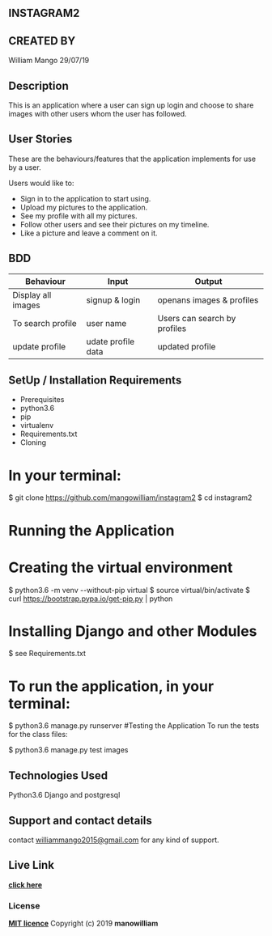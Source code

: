 
## INSTAGRAM2

## CREATED BY
William Mango  29/07/19

## Description
This is an application where a user can sign up login and choose to share images with other users whom the user has followed.

## User Stories
These are the behaviours/features that the application implements for use by a user.

Users would like to:

* Sign in to the application to start using.
* Upload my pictures to the application.
* See my profile with all my pictures.
* Follow other users and see their pictures on my timeline.
* Like a picture and leave a comment on it.

## BDD

|Behaviour	            |          Input	|Output                       |
|-----------------------|-------------------|-----------------------------|
|Display all images     |signup & login     |openans  images & profiles   |
|To search profile      |user name          |Users can search by profiles |
|update profile      	|udate profile data |updated profile              |


## SetUp / Installation Requirements
* Prerequisites
* python3.6
* pip
* virtualenv
* Requirements.txt
* Cloning
# In your terminal:

  $ git clone https://github.com/mangowilliam/instagram2
  $ cd instagram2
# Running the Application
# Creating the virtual environment

  $ python3.6 -m venv --without-pip virtual
  $ source virtual/bin/activate
  $ curl https://bootstrap.pypa.io/get-pip.py | python
# Installing Django and other Modules

  $ see Requirements.txt
# To run the application, in your terminal:

  $ python3.6 manage.py runserver
#Testing the Application
To run the tests for the class files:

  $ python3.6 manage.py test images
## Technologies Used
Python3.6
Django and postgresql
## Support and contact details

contact williammango2015@gmail.com for any kind of support.

## Live Link

**[click here](https://github.com/mangowilliam/instagram2)**

### License

**[MIT licence](licence)**
Copyright (c) 2019 **manowilliam**